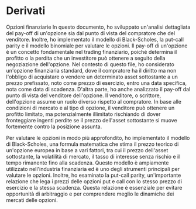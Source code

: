 # Derivati
Opzioni finanziarie
In questo documento, ho sviluppato un'analisi dettagliata del pay-off di un'opzione sia dal punto di vista del compratore che del venditore. Inoltre, ho implementato il modello di Black-Scholes, la put-call parity e il modello binomiale per valutare le opzioni.
Il pay-off di un'opzione è un concetto fondamentale nel trading finanziario, poiché determina il profitto o la perdita che un investitore può ottenere a seguito della negoziazione dell'opzione. Nel contesto di questo file, ho considerato un'opzione finanziaria standard, dove il compratore ha il diritto ma non l'obbligo di acquistare o vendere un determinato asset sottostante a un prezzo prefissato, noto come prezzo di esercizio, entro una data specifica, nota come data di scadenza.
D'altra parte, ho anche analizzato il pay-off dal punto di vista del venditore dell'opzione. Il venditore, o scrittore, dell'opzione assume un ruolo diverso rispetto al compratore. In base alle condizioni di mercato e al tipo di opzione, il venditore può ottenere un profitto limitato, ma potenzialmente illimitato rischiando di dover fronteggiare ingenti perdite se il prezzo dell'asset sottostante si muove fortemente contro la posizione assunta.

Per valutare le opzioni in modo più approfondito, ho implementato il modello di Black-Scholes, una formula matematica che stima il prezzo teorico di un'opzione europea in base a vari fattori, tra cui il prezzo dell'asset sottostante, la volatilità di mercato, il tasso di interesse senza rischio e il tempo rimanente fino alla scadenza. Questo modello è ampiamente utilizzato nell'industria finanziaria ed è uno degli strumenti principali per valutare le opzioni. Inoltre, ho esaminato la put-call parity, un'importante relazione che lega i prezzi delle opzioni put e call con lo stesso prezzo di esercizio e la stessa scadenza. Questa relazione è essenziale per evitare opportunità di arbitraggio e per comprendere meglio le dinamiche dei mercati delle opzioni.

